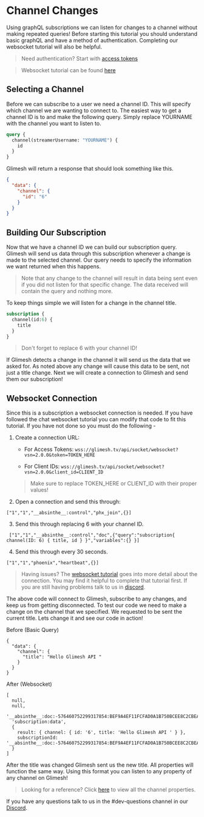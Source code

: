 # Channel Changes

Using graphQL subscriptions we can listen for changes to a channel without making repeated queries! Before starting this tutorial you should understand basic graphQL and have a method of authentication. Completing our websocket tutorial will also be helpful.

> Need authentication? Start with [access tokens](/api-docs/docs/authentication/accesstoken/accesstoken/)

> Websocket tutorial can be found [here](/api-docs/docs/chat/websockets/)


## Selecting a Channel

Before we can subscribe to a user we need a channel ID. This will specify which channel we are wanting to connect to. The easiest way to get a channel ID is to and make the following query. Simply replace YOURNAME with the channel you want to listen to.

```GraphQL
query {
  channel(streamerUsername: "YOURNAME") {
    id
  }
}
```

Glimesh will return a response that should look something like this.

```JSON
{
  "data": {
    "channel": {
      "id": "6"
    }
  }
}
```

## Building Our Subscription

Now that we have a channel ID we can build our subscription query. Glimesh will send us data through this subscription whenever a change is made to the selected channel. Our query needs to specify the information we want returned when this happens.

> Note that any change to the channel will result in data being sent even if you did not listen for that specific change.  The data received will contain the query and nothing more.

To keep things simple we will listen for a change in the channel title.

```Graphql
subscription {
  channel(id:6) {
    title
  }
}
```
> Don't forget to replace 6 with your channel ID!

If Glimesh detects a change in the channel it will send us the data that we asked for. As noted above any change will cause this data to be sent, not just a title change. Next we will create a connection to Glimesh and send them our subscription!

## Websocket Connection

Since this is a subscription a websocket connection is needed. If you have followed the chat websocket tutorial you can modify that code to fit this tutorial. If you have not done so you must do the following -

 1.  Create a connection URL:
	 - For Access Tokens:  ```wss://glimesh.tv/api/socket/websocket?vsn=2.0.0&token=TOKEN_HERE```

	 - For Client IDs: ```wss://glimesh.tv/api/socket/websocket?vsn=2.0.0&client_id=CLIENT_ID```

	 > Make sure to replace TOKEN_HERE or CLIENT_ID with their proper values!

2.  Open a connection and send this through:

```WS
["1","1","__absinthe__:control","phx_join",{}]
```


3. Send this through replacing 6 with your channel ID.
```WS
 ["1","1","__absinthe__:control","doc",{"query":"subscription{ channel(ID: 6) { title, id } }","variables":{} }]
 ```
4. Send this through every 30 seconds.
```WS
["1","1","phoenix","heartbeat",{}]
```


> Having issues? The [websocket tutorial](/api-docs/docs/chat/websockets/) goes into more detail about the connection. You may find it helpful to complete that tutorial first. If you are still having problems talk to us in [discord](https://discord.gg/Glimesh).

The above code will connect to Glimesh, subscribe to any changes, and keep us from getting disconnected. To test our code we need to make a change on the channel that we specified. We requested to be sent the current title. Lets change it and see our code in action!

Before (Basic Query)
```JS
{
  "data": {
    "channel": {
      "title": "Hello Glimesh API "
    }
  }
}
```


After (Websocket)
```JS
[
  null,
  null,
  '__absinthe__:doc:-576460752299317854:BEF9A4EF11FCFAD0A1B750BCEE8C2CBEAB66ADDAFE214A6CF692FBA68473F68A',
  'subscription:data',
  {
    result: { channel: { id: '6', title: 'Hello Glimesh API ' } },
    subscriptionId: '__absinthe__:doc:-576460752299317854:BEF9A4EF11FCFAD0A1B750BCEE8C2CBEAB66ADDAFE214A6CF692FBA68473F68A'
  }
]
```

After the title was changed Glimesh sent us the new title.  All properties will function the same way. Using this format you can listen to any property of any channel on Glimesh!

> Looking for a reference? Click [here](/api-docs/docs/reference/channel/) to view all the channel properties.

If you have any questions talk to us in the #dev-questions channel in our [Discord](https://discord.gg/Glimesh).